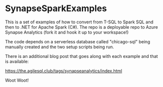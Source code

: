 # SynapseSparkExamples

This is a set of examples of how to convert from T-SQL to Spark SQL and then to .NET for Apache Spark (C#). The repo is a deployable repo to Azure Synapse Analytics (fork it and hook it up to your workspace!)

The code depends on a serverless database called "chicago-sql" being manually created and the two setup scripts being run.

There is an additional blog post that goes along with each example and that is available:

https://the.agilesql.club/tags/synapseanalytics/index.html

Woot Woot!
